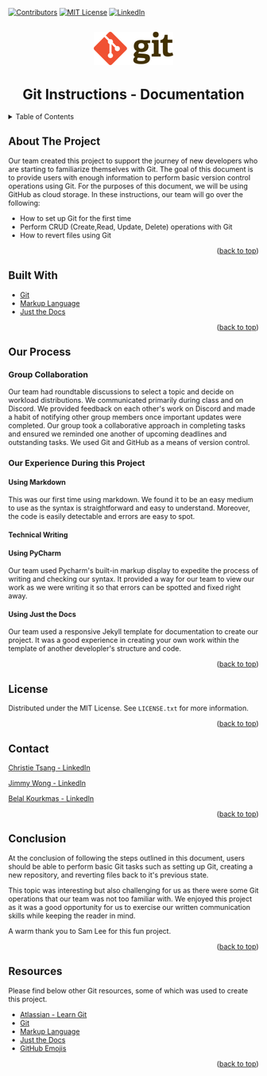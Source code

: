 <div id="top"></div>

[![Contributors][contributors-shield]][contributors-url]
[![MIT License][license-shield]][license-url]
[![LinkedIn][linkedin-shield]][linkedin-url]



<!-- PROJECT LOGO -->
<br />
<div align="center">

  <a href="https://github.com/christietsang/2522-Term-Project-ChristieBelal">
    <img src="images/gitLogo.png" alt="gitLogo" width="160" height="67">
  </a>

<h1 align="center">Git Instructions - Documentation</h1>

</div>

<!-- TABLE OF CONTENTS -->
<details>
  <summary>Table of Contents</summary>
  <ol>
    <li>
      <a href="#about-the-project">About The Project</a>
      <ul>
        <li><a href="#built-with">Built With</a></li>
      </ul>
    </li>
    <li>
      <a href="#our-process">Our Process</a>
      <ul>
        <li><a href="#group-collaboration">Group Collaboration</a></li>
        <li><a href="#how-we-chose-our-topics">How we Chose our Topics</a></li>
      </ul>
    </li>
   <li><a href="#license">License</a></li>
   <li><a href="#contact">Contact</a></li>
   <li><a href="#conclusion">Conclusion</a></li>
   <li><a href="#resources">Resources</a></li>
  </ol>
</details>

<!-- ABOUT THE PROJECT -->
## About The Project

Our team created this project to support the journey of new developers who are starting to familiarize themselves with
Git.  The goal of this document is to provide users with enough information to perform basic version control operations
using Git.  For the purposes of this document, we will be using GitHub as cloud storage. In these instructions, our 
team will go over the following:
 - How to set up Git for the first time
 - Perform CRUD (Create,Read, Update, Delete) operations with Git
 - How to revert files using Git

<p align="right">(<a href="#top">back to top</a>)</p>

<!-- BUILT WITH -->
## Built With

* [Git](https://git-scm.com/)
* [Markup Language](https://github.com/adam-p/markdown-here/wiki/Markdown-Cheatsheet)
* [Just the Docs](https://github.com/just-the-docs/just-the-docs)

<p align="right">(<a href="#top">back to top</a>)</p>


<!-- PROCESS -->
## Our Process

### Group Collaboration
Our team had roundtable discussions to select a topic and decide on workload distributions.  We communicated primarily during class and on Discord. We provided feedback on each other's work on Discord and made a habit of notifying other group members once important updates were completed.  Our group took a collaborative approach in completing tasks and ensured we reminded one another of upcoming deadlines and outstanding tasks.  We used Git and GitHub as a means of version control.

### Our Experience During this Project

#### Using Markdown
This was our first time using markdown. We found it to be an easy medium to use as the syntax is straightforward and easy to understand.  Moreover, the code is easily detectable and errors are easy to spot.

#### Technical Writing


#### Using PyCharm
Our team used Pycharm's built-in markup display to expedite the process of writing and checking our syntax.  It provided a way for our team to view our work as we were writing it so that errors can be spotted and fixed right away.

#### Using Just the Docs
Our team used a responsive Jekyll template for documentation to create our project.  It was a good experience in creating your own work within the template of another developler's structure and code.


<p align="right">(<a href="#top">back to top</a>)</p>

<!-- LICENSE -->
## License

Distributed under the MIT License. See `LICENSE.txt` for more information.

<p align="right">(<a href="#top">back to top</a>)</p>

<!-- CONTACT -->
## Contact

[Christie Tsang - LinkedIn](https://www.linkedin.com/in/christietsang/)

[Jimmy Wong - LinkedIn](https://www.linkedin.com/in/cy-jimmy-wong/)

[Belal Kourkmas - LinkedIn](https://www.linkedin.com/in/belal-kourkmas/)

<p align="right">(<a href="#top">back to top</a>)</p>

<!-- CONCLUSION -->
## Conclusion

At the conclusion of following the steps outlined in this document, users should be able to perform basic Git tasks such as setting up Git, creating a new repository, and reverting files back to it's previous state.

This topic was interesting but also challenging for us as there were some Git operations that our team was not too familiar with.  We enjoyed this project as it was a good opportunity for us to exercise our written communication skills while keeping the reader in mind.

A warm thank you to Sam Lee for this fun project.

<p align="right">(<a href="#top">back to top</a>)</p>

<!-- RESOURCES -->
## Resources

Please find below other Git resources, some of which was used to create this project.
- [Atlassian - Learn Git](https://www.atlassian.com/git)
- [Git](https://git-scm.com/)
- [Markup Language](https://github.com/adam-p/markdown-here/wiki/Markdown-Cheatsheet)
- [Just the Docs](https://github.com/just-the-docs/just-the-docs)
- [GitHub Emojis](https://github.com/ikatyang/emoji-cheat-sheet/blob/master/README.md)

<p align="right">(<a href="#top">back to top</a>)</p>


<!-- MARKDOWN LINKS & IMAGES -->
<!-- https://www.markdownguide.org/basic-syntax/#reference-style-links -->
[contributors-shield]: https://img.shields.io/github/contributors/cyjimmy/comm2216-git-docs.svg?style=for-the-badge
[contributors-url]: https://github.com/cyjimmy/comm2216-git-docs/graphs/contributors
[license-shield]: https://img.shields.io/github/license/cyjimmy/comm2216-git-docs.svg?style=for-the-badge
[license-url]: https://github.com/cyjimmy/comm2216-git-docs/blob/main/LICENSE
[linkedin-shield]: https://img.shields.io/badge/-LinkedIn-black.svg?style=for-the-badge&logo=linkedin&colorB=555
[linkedin-url]: https://www.linkedin.com/in/cy-jimmy-wong/
